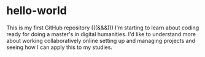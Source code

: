 # hello-world
This is my first GitHub repository (((&amp;&amp;&amp;)))
I'm starting to learn about coding ready for doing a master's in digital humanities.
I'd like to understand more about working collaboratively online
setting up and managing projects
and seeing how I can apply this to my studies.
